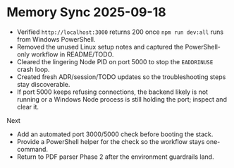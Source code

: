 # Memory Sync 2025-09-18

- Verified `http://localhost:3000` returns 200 once `npm run dev:all` runs from Windows PowerShell.
- Removed the unused Linux setup notes and captured the PowerShell-only workflow in README/TODO.
- Cleared the lingering Node PID on port 5000 to stop the `EADDRINUSE` crash loop.
- Created fresh ADR/session/TODO updates so the troubleshooting steps stay discoverable.
- If port 5000 keeps refusing connections, the backend likely is not running or a Windows Node process is still holding the port; inspect and clear it.

Next
- Add an automated port 3000/5000 check before booting the stack.
- Provide a PowerShell helper for the check so the workflow stays one-command.
- Return to PDF parser Phase 2 after the environment guardrails land.
